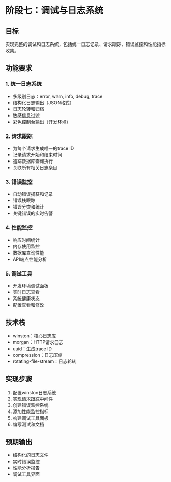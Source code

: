 # 阶段七：调试与日志系统

## 目标
实现完整的调试和日志系统，包括统一日志记录、请求跟踪、错误监控和性能指标收集。

## 功能要求

### 1. 统一日志系统
- 多级别日志：error, warn, info, debug, trace
- 结构化日志输出（JSON格式）
- 日志轮转和归档
- 敏感信息过滤
- 彩色控制台输出（开发环境）

### 2. 请求跟踪
- 为每个请求生成唯一的trace ID
- 记录请求开始和结束时间
- 追踪数据库查询执行
- 关联所有相关日志条目

### 3. 错误监控
- 自动错误捕获和记录
- 错误栈跟踪
- 错误分类和统计
- 关键错误的实时告警

### 4. 性能监控
- 响应时间统计
- 内存使用监控
- 数据库查询性能
- API端点性能分析

### 5. 调试工具
- 开发环境调试面板
- 实时日志查看
- 系统健康状态
- 配置查看和修改

## 技术栈
- winston：核心日志库
- morgan：HTTP请求日志
- uuid：生成trace ID
- compression：日志压缩
- rotating-file-stream：日志轮转

## 实现步骤
1. 配置winston日志系统
2. 实现请求跟踪中间件
3. 创建错误监控系统
4. 添加性能监控指标
5. 构建调试工具面板
6. 编写测试和文档

## 预期输出
- 结构化的日志文件
- 实时错误监控
- 性能分析报告
- 调试工具界面